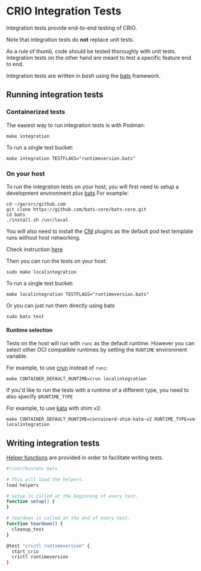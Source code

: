 # CRIO Integration Tests

Integration tests provide end-to-end testing of CRIO.

Note that integration tests do **not** replace unit tests.

As a rule of thumb, code should be tested thoroughly with unit tests.
Integration tests on the other hand are meant to test a specific feature end
to end.

Integration tests are written in *bash* using the
[bats](https://github.com/bats-core/bats-core) framework.

## Running integration tests

### Containerized tests

The easiest way to run integration tests is with Podman:

```shell
make integration
```

To run a single test bucket:

```shell
make integration TESTFLAGS="runtimeversion.bats"
```

### On your host

To run the integration tests on your host, you will first need to setup a
development environment plus
[bats](https://github.com/bats-core/bats-core#installing-bats-from-source)
For example:

```shell
cd ~/go/src/github.com
git clone https://github.com/bats-core/bats-core.git
cd bats
./install.sh /usr/local
```

You will also need to install the [CNI](https://github.com/containernetworking/cni)
plugins as the default pod test template runs without host networking.

Check instruction [here](/contrib/cni/README.md#cni-plugin-installation-from-source)

Then you can run the tests on your host:

```shell
sudo make localintegration
```

To run a single test bucket:

```shell
make localintegration TESTFLAGS="runtimeversion.bats"
```

Or you can just run them directly using bats

```shell
sudo bats test
```

#### Runtime selection

Tests on the host will run with `runc` as the default runtime.
However you can select other OCI compatible runtimes by setting
the `RUNTIME` environment variable.

For example, to use [crun](https://github.com/containers/crun) instead of `runc`:

```shell
make CONTAINER_DEFAULT_RUNTIME=crun localintegration
```

If you'd like to run the tests with a runtime of a different type, you need to
also specify `$RUNTIME_TYPE`

For example, to use
[kata](https://github.com/kata-containers/kata-containers) with shim v2:

```shell
make CONTAINER_DEFAULT_RUNTIME=containerd-shim-kata-v2 RUNTIME_TYPE=vm localintegration
```

## Writing integration tests

[Helper functions](https://github.com/cri-o/cri-o/blob/main/test/helpers.bash)
are provided in order to facilitate writing tests.

```sh
#!/usr/bin/env bats

# This will load the helpers.
load helpers

# setup is called at the beginning of every test.
function setup() {
}

# teardown is called at the end of every test.
function teardown() {
  cleanup_test
}

@test "crictl runtimeversion" {
  start_crio
  crictl runtimeversion
}
```
